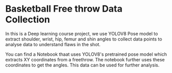 # Basketball Free throw Data Collection
In this is a Deep learning course project, we use YOLOV8 Pose model to extract shoulder, wrist, hip, femur and shin angles to collect data points to analyse data to understand flaws in the shot.

You can find a Notebook thaat uses YOLOV8's pretrained pose model which extracts XY coordinates from a freethrow. The notebook further uses these coordinates to get the angles. This data can be used for further analysis.



